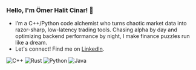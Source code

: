 ### Hello, I'm Ömer Halit Cinar! 👋

- I’m a C++/Python code alchemist who turns chaotic market data into razor-sharp, low-latency trading tools. Chasing alpha by day and optimizing backend performance by night, I make finance puzzles run like a dream.
- Let's connect! Find me on [LinkedIn](https://www.linkedin.com/in/omerhalitcinar).


![C++](https://img.shields.io/badge/-C++-00599C?style=flat-square&logo=c)
![Rust](https://img.shields.io/badge/-Rust-000000?style=flat-square&logo=rust)
![Python](https://img.shields.io/badge/-Python-3776AB?style=flat-square&logo=python)
![Java](https://img.shields.io/badge/-Java-007396?style=flat-square&logo=java)



<!---
omerhalid/omerhalid's `README.md` displays on the GitHub profile.
Preview the changes to see the magic!
--->
